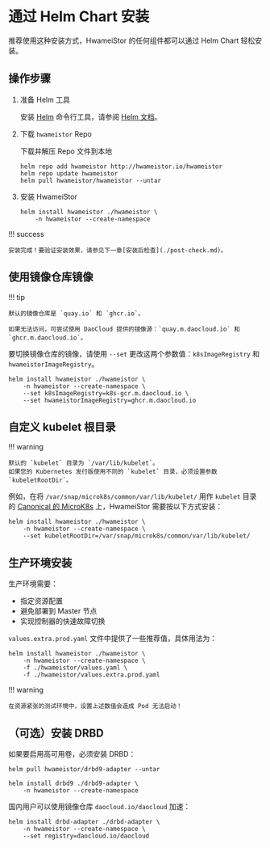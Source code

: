 # 通过 Helm Chart 安装

推荐使用这种安装方式，HwameiStor 的任何组件都可以通过 Helm Chart 轻松安装。

## 操作步骤

1. 准备 Helm 工具

    安装 [Helm](https://helm.sh/) 命令行工具，请参阅 [Helm 文档](https://helm.sh/docs/)。

2. 下载 `hwameistor` Repo

    下载并解压 Repo 文件到本地

    ```console
    helm repo add hwameistor http://hwameistor.io/hwameistor
    helm repo update hwameistor
    helm pull hwameistor/hwameistor --untar
    ```

3. 安装 HwameiStor

    ```console
    helm install hwameistor ./hwameistor \
        -n hwameistor --create-namespace
    ```

!!! success

    安装完成！要验证安装效果，请参见下一章[安装后检查](./post-check.md)。

## 使用镜像仓库镜像

!!! tip

    默认的镜像仓库是 `quay.io` 和 `ghcr.io`。

    如果无法访问，可尝试使用 DaoCloud 提供的镜像源：`quay.m.daocloud.io` 和 `ghcr.m.daocloud.io`。

要切换镜像仓库的镜像，请使用 `--set` 更改这两个参数值：`k8sImageRegistry` 和 `hwameistorImageRegistry`。

```console
helm install hwameistor ./hwameistor \
    -n hwameistor --create-namespace \
    --set k8sImageRegistry=k8s-gcr.m.daocloud.io \
    --set hwameistorImageRegistry=ghcr.m.daocloud.io
```

## 自定义 kubelet 根目录

!!! warning

    默认的 `kubelet` 目录为 `/var/lib/kubelet`。
    如果您的 Kubernetes 发行版使用不同的 `kubelet` 目录，必须设置参数 `kubeletRootDir`。

例如，在将 `/var/snap/microk8s/common/var/lib/kubelet/` 用作 `kubelet` 目录的 [Canonical 的 MicroK8s](https://microk8s.io/) 上，HwameiStor 需要按以下方式安装：

```console
helm install hwameistor ./hwameistor \
    -n hwameistor --create-namespace \
    --set kubeletRootDir=/var/snap/microk8s/common/var/lib/kubelet/
```

## 生产环境安装

生产环境需要：

- 指定资源配置
- 避免部署到 Master 节点
- 实现控制器的快速故障切换
  
`values.extra.prod.yaml` 文件中提供了一些推荐值，具体用法为：

```console
helm install hwameistor ./hwameistor \
    -n hwameistor --create-namespace \
    -f ./hwameistor/values.yaml \
    -f ./hwameistor/values.extra.prod.yaml
```

!!! warning

    在资源紧张的测试环境中，设置上述数值会造成 Pod 无法启动！

## （可选）安装 DRBD

如果要启用高可用卷，必须安装 DRBD：

```console
helm pull hwameistor/drbd9-adapter --untar

helm install drbd9 ./drbd9-adapter \
    -n hwameistor --create-namespace
```

国内用户可以使用镜像仓库 `daocloud.io/daocloud` 加速：

```console
helm install drbd-adapter ./drbd-adapter \
    -n hwameistor --create-namespace \
    --set registry=daocloud.io/daocloud
```
